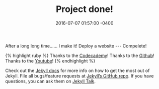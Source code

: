 ﻿---
layout: post
title:  "Project done!"
date:   2016-07-07 01:57:00 -0400
categories: jekyll update
---
After a long long time...... I make it!
Deploy a website --- Compelete!

{% highlight ruby %}
Thanks to the [Codecademy]!
 Thanks to the [Github]! 
Thanks to the [Youtube]!
{% endhighlight %}

Check out the [Jekyll docs][jekyll-docs] for more info on how to get the most out of Jekyll. File all bugs/feature requests at [Jekyll’s GitHub repo][jekyll-gh]. If you have questions, you can ask them on [Jekyll Talk][jekyll-talk].

[jekyll-docs]: http://jekyllrb.com/docs/home
[jekyll-gh]:   https://github.com/jekyll/jekyll
[jekyll-talk]: https://talk.jekyllrb.com/
[Codecademy]: http://codecademy.com/
[Github]: http://github.com/
[Youtube]: http://www.youtube.com/